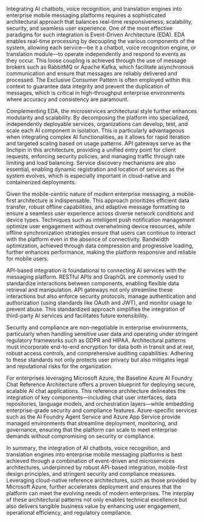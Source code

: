 Integrating AI chatbots, voice recognition, and translation engines into enterprise mobile messaging platforms requires a sophisticated architectural approach that balances real-time responsiveness, scalability, security, and seamless user experience. One of the most effective paradigms for such integration is Event-Driven Architecture (EDA). EDA enables real-time processing by decoupling the various components of the system, allowing each service—be it a chatbot, voice recognition engine, or translation module—to operate independently and respond to events as they occur. This loose coupling is achieved through the use of message brokers such as RabbitMQ or Apache Kafka, which facilitate asynchronous communication and ensure that messages are reliably delivered and processed. The Exclusive Consumer Pattern is often employed within this context to guarantee data integrity and prevent the duplication of messages, which is critical in high-throughput enterprise environments where accuracy and consistency are paramount.

Complementing EDA, the microservices architectural style further enhances modularity and scalability. By decomposing the platform into specialized, independently deployable services, organizations can develop, test, and scale each AI component in isolation. This is particularly advantageous when integrating complex AI functionalities, as it allows for rapid iteration and targeted scaling based on usage patterns. API gateways serve as the linchpin in this architecture, providing a unified entry point for client requests, enforcing security policies, and managing traffic through rate limiting and load balancing. Service discovery mechanisms are also essential, enabling dynamic registration and location of services as the system evolves, which is especially important in cloud-native and containerized deployments.

Given the mobile-centric nature of modern enterprise messaging, a mobile-first architecture is indispensable. This approach prioritizes efficient data transfer, robust offline capabilities, and adaptive message formatting to ensure a seamless user experience across diverse network conditions and device types. Techniques such as intelligent push notification management optimize user engagement without overwhelming device resources, while offline synchronization strategies ensure that users can continue to interact with the platform even in the absence of connectivity. Bandwidth optimization, achieved through data compression and progressive loading, further enhances performance, making the platform responsive and reliable for mobile users.

API-based integration is foundational to connecting AI services with the messaging platform. RESTful APIs and GraphQL are commonly used to standardize interactions between components, enabling flexible data retrieval and manipulation. API gateways not only streamline these interactions but also enforce security protocols, manage authentication and authorization (using standards like OAuth and JWT), and monitor usage to prevent abuse. This standardized approach simplifies the integration of third-party AI services and facilitates future extensibility.

Security and compliance are non-negotiable in enterprise environments, particularly when handling sensitive user data and operating under stringent regulatory frameworks such as GDPR and HIPAA. Architectural patterns must incorporate end-to-end encryption for data both in transit and at rest, robust access controls, and comprehensive auditing capabilities. Adhering to these standards not only protects user privacy but also mitigates legal and reputational risks for the organization.

For enterprises leveraging Microsoft Azure, the Baseline Azure AI Foundry Chat Reference Architecture offers a proven blueprint for deploying secure, scalable AI chat applications. This reference architecture delineates the integration of key components—including chat user interfaces, data repositories, language models, and orchestration layers—while embedding enterprise-grade security and compliance features. Azure-specific services such as the AI Foundry Agent Service and Azure App Service provide managed environments that streamline deployment, monitoring, and governance, ensuring that the platform can scale to meet enterprise demands without compromising on security or compliance.

In summary, the integration of AI chatbots, voice recognition, and translation engines into enterprise mobile messaging platforms is best achieved through a combination of event-driven and microservices architectures, underpinned by robust API-based integration, mobile-first design principles, and stringent security and compliance measures. Leveraging cloud-native reference architectures, such as those provided by Microsoft Azure, further accelerates deployment and ensures that the platform can meet the evolving needs of modern enterprises. The interplay of these architectural patterns not only enables technical excellence but also delivers tangible business value by enhancing user engagement, operational efficiency, and regulatory compliance.